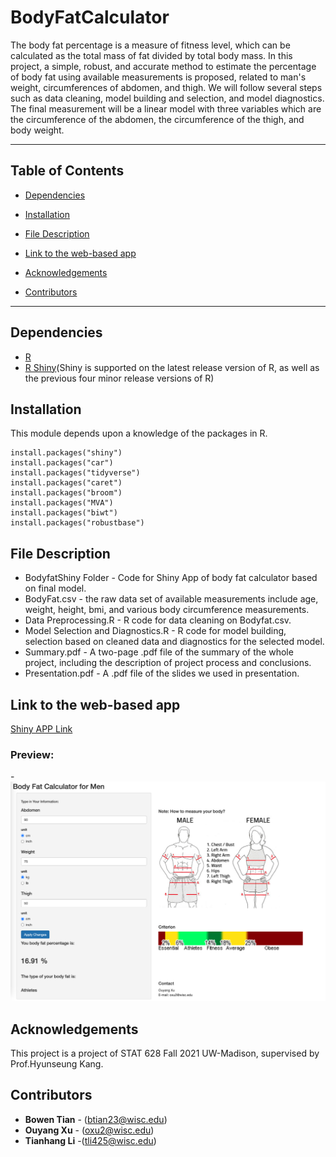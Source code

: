# BodyFatCalculator

The body fat percentage is a measure of fitness level, which can be calculated as the total mass of fat divided by total body mass. In this project, a simple, robust, and accurate method to estimate the percentage of body fat using available measurements is proposed, related to man's weight, circumferences of abdomen, and thigh. We will follow several steps such as data cleaning, model building and selection, and model diagnostics. The final measurement will be a linear model with three variables which are the circumference of the abdomen, the circumference of the thigh, and body weight.
<!-- *** -->
<!-- Group 2, Module 2, BodyFatCalculator -->
***

## Table of Contents
  <!-- - [Description](#description) -->
  - [Dependencies](#dependencies)

  - [Installation](#installation)

  - [File Description](#file-description)

  - [Link to the web-based app](#link-to-the-web-based-app)
  
  - [Acknowledgements](#acknowledgements)

  
  - [Contributors](#contributors)

<!-- ## Description -->
***
## Dependencies
- [R](https://www.r-project.org/)
- [R Shiny](https://github.com/rstudio/shiny)(Shiny is supported on the latest release version of R, as well as the previous four minor release versions of R)



## Installation

This module depends upon a knowledge of  the packages in R.

```
install.packages("shiny")
install.packages("car")
install.packages("tidyverse")
install.packages("caret")
install.packages("broom")
install.packages("MVA")
install.packages("biwt")
install.packages("robustbase")
```


## File Description

- BodyfatShiny Folder - Code for Shiny App of body fat calculator based on final model.
- BodyFat.csv - the raw data set of available measurements include age, weight, height, bmi, and various body circumference measurements.
- Data Preprocessing.R - R code for data cleaning on Bodyfat.csv.
- Model Selection and Diagnostics.R - R code for model building, selection based on cleaned data and diagnostics for the selected model.
- Summary.pdf - A two-page .pdf file of the summary of the whole project, including the description of project process and conclusions.
- Presentation.pdf - A .pdf file of the slides we used in presentation.


## Link to the web-based app

[Shiny APP Link](https://ouyangxu.shinyapps.io/BodyfatShiny/)

### Preview:
-![ShinyPreview](/BodyFatShiny/ShinyPreview.png)

## Acknowledgements
This project is a project of STAT 628 Fall 2021 UW-Madison, supervised by Prof.Hyunseung Kang.


## Contributors
* **Bowen Tian** - (btian23@wisc.edu)
* **Ouyang Xu** - (oxu2@wisc.edu)
* **Tianhang Li** -(tli425@wisc.edu)

